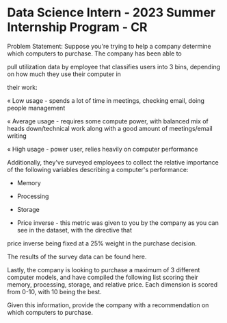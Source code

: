 # Data Science Intern - 2023 Summer Internship Program - CR

Problem Statement:
Suppose you're trying to help a company determine which computers to purchase. The company has been able to

pull utilization data by employee that classifies users into 3 bins, depending on how much they use their computer in

their work:

« Low usage - spends a lot of time in meetings, checking email, doing people management

« Average usage - requires some compute power, with balanced mix of heads down/technical work along with a
good amount of meetings/email writing

« High usage - power user, relies heavily on computer performance

Additionally, they've surveyed employees to collect the relative importance of the following variables describing a
computer's performance:

- Memory

- Processing

- Storage
- Price inverse - this metric was given to you by the company as you can see in the dataset, with the directive that

price inverse being fixed at a 25% weight in the purchase decision.

The results of the survey data can be found here.

Lastly, the company is looking to purchase a maximum of 3 different computer models, and have compiled the following
list scoring their memory, processing, storage, and relative price. Each dimension is scored from 0-10, with 10 being the
best.

Given this information, provide the company with a recommendation on which computers to purchase.

